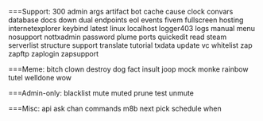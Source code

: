 ===Support:
300
admin
args
artifact
bot
cache
cause
clock
convars
database
docs
down
dual
endpoints
eol
events
fivem
fullscreen
hosting
internetexplorer
keybind
latest
linux
localhost
logger403
logs
manual
menu
nosupport
nottxadmin
password
plume
ports
quickedit
read
steam
serverlist
structure
support
translate
tutorial
txdata
update
vc
whitelist
zap
zapftp
zaplogin
zapsupport


===Meme:
bitch
clown
destroy
dog
fact
insult
joop
mock
monke
rainbow
tutel
welldone
wow


===Admin-only:
blacklist
mute
muted
prune
test
unmute


===Misc:
api
ask
chan
commands
m8b
next
pick
schedule
when

